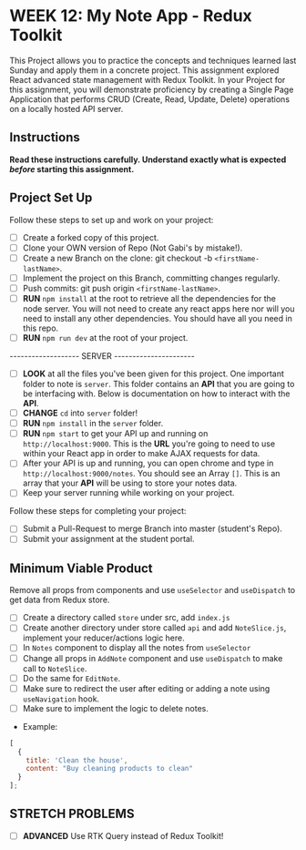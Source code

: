 # WEEK 12: My Note App - Redux Toolkit

This Project allows you to practice the concepts and techniques learned last Sunday and apply them in a concrete project. This assignment explored React advanced state management with Redux Toolkit. In your Project for this assignment, you will demonstrate proficiency by creating a Single Page Application that performs CRUD (Create, Read, Update, Delete) operations on a locally hosted API server.

## Instructions

**Read these instructions carefully. Understand exactly what is expected _before_ starting this assignment.**

## Project Set Up

Follow these steps to set up and work on your project:

- [ ] Create a forked copy of this project.
- [ ] Clone your OWN version of Repo (Not Gabi's by mistake!).
- [ ] Create a new Branch on the clone: git checkout -b `<firstName-lastName>`.
- [ ] Implement the project on this Branch, committing changes regularly.
- [ ] Push commits: git push origin `<firstName-lastName>`.
- [ ] **RUN** `npm install` at the root to retrieve all the dependencies for the node server. You will not need to create any react apps here nor will you need to install any other dependencies. You should have all you need in this repo.
- [ ]  **RUN** `npm run dev` at the root of your project.

------------------- SERVER ----------------------
- [ ] **LOOK** at all the files you've been given for this project. One important folder to note is `server`. This folder contains an **API** that you are going to be interfacing with. Below is documentation on how to interact with the **API**.
- [ ] **CHANGE** `cd` into `server` folder!
- [ ] **RUN** `npm install` in the `server` folder.
- [ ] **RUN** `npm start` to get your API up and running on `http://localhost:9000`. This is the **URL** you're going to need to use within your React app in order to make AJAX requests for data.
- [ ] After your API is up and running, you can open chrome and type in `http://localhost:9000/notes`. You should see an Array `[]`. This is an array that your **API** will be using to store your notes data.
- [ ] Keep your server running while working on your project.

Follow these steps for completing your project:

- [ ] Submit a Pull-Request to merge <firstName-lastName> Branch into master (student's  Repo).
- [ ] Submit your assignment at the student portal.

## Minimum Viable Product

Remove all props from components and use `useSelector` and `useDispatch` to get data from Redux store.

- [ ] Create a directory called `store` under src, add `index.js`
- [ ] Create another directory under store called `api` and add `NoteSlice.js`, implement your reducer/actions logic here.  
- [ ] In `Notes` component to display all the notes from `useSelector`
- [ ] Change all props in `AddNote` component and use `useDispatch` to make call to `NoteSlice`.
- [ ] Do the same for `EditNote`.
- [ ] Make sure to redirect the user after editing or adding a note using `useNavigation` hook.
- [ ] Make sure to implement the logic to delete notes.

- Example:

```js
[
  {
    title: 'Clean the house',
    content: "Buy cleaning products to clean"
  }
];
```



## STRETCH PROBLEMS

- [ ] **ADVANCED** Use RTK Query instead of Redux Toolkit!
